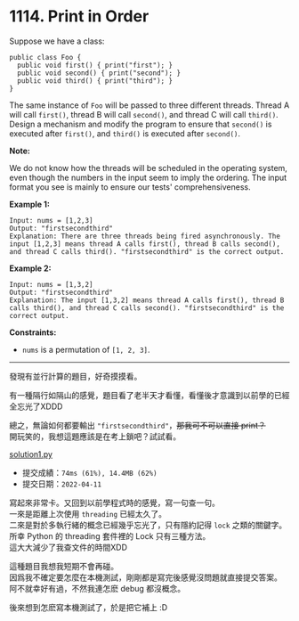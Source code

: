 # 1114. Print in Order

Suppose we have a class:

```
public class Foo {
  public void first() { print("first"); }
  public void second() { print("second"); }
  public void third() { print("third"); }
}
```

The same instance of `Foo` will be passed to three different threads. Thread A will call `first()`, thread B will call `second()`, and thread C will call `third()`. Design a mechanism and modify the program to ensure that `second()` is executed after `first()`, and `third()` is executed after `second()`.

**Note:**

We do not know how the threads will be scheduled in the operating system, even though the numbers in the input seem to imply the ordering. The input format you see is mainly to ensure our tests' comprehensiveness.

 

**Example 1:**
```
Input: nums = [1,2,3]
Output: "firstsecondthird"
Explanation: There are three threads being fired asynchronously. The input [1,2,3] means thread A calls first(), thread B calls second(), and thread C calls third(). "firstsecondthird" is the correct output.
```

**Example 2:**
```
Input: nums = [1,3,2]
Output: "firstsecondthird"
Explanation: The input [1,3,2] means thread A calls first(), thread B calls third(), and thread C calls second(). "firstsecondthird" is the correct output.
```

**Constraints:**
* `nums` is a permutation of `[1, 2, 3]`.



***
發現有並行計算的題目，好奇摸摸看。  

有一種隔行如隔山的感覺，題目看了老半天才看懂，看懂後才意識到以前學的已經全忘光了XDDD  

總之，無論如何都要輸出 `"firstsecondthird"`，~~那我可不可以直接 print？~~  
開玩笑的，我想這題應該是在考上鎖吧？試試看。

[solution1.py](solution1.py)
* 提交成績：`74ms (61%), 14.4MB (62%)`
* 提交日期：`2022-04-11`

寫起來非常卡。又回到以前學程式時的感覺，寫一句查一句。  
一來是距離上次使用 `threading` 已經太久了。  
二來是對於多執行緒的概念已經幾乎忘光了，只有隱約記得 `lock` 之類的關鍵字。  
所幸 Python 的 threading 套件裡的 Lock 只有三種方法。  
這大大減少了我查文件的時間XDD

這種題目我想我短期不會再碰。  
因爲我不確定要怎麼在本機測試，剛剛都是寫完後感覺沒問題就直接提交答案。  
阿不就幸好有過，不然我連怎麽 debug 都沒概念。


後來想到怎麽寫本機測試了，於是把它補上 :D
